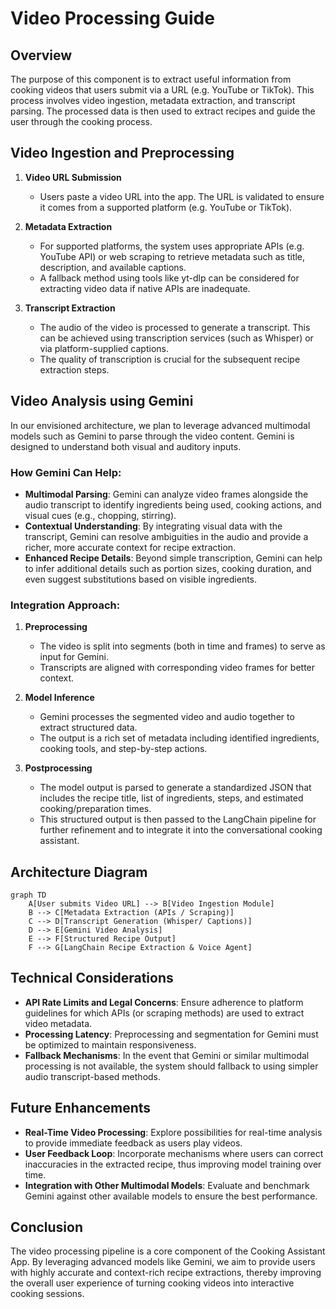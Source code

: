 # Video Processing Guide

## Overview
The purpose of this component is to extract useful information from cooking videos that users submit via a URL (e.g. YouTube or TikTok). This process involves video ingestion, metadata extraction, and transcript parsing. The processed data is then used to extract recipes and guide the user through the cooking process.

## Video Ingestion and Preprocessing

1. **Video URL Submission**
   - Users paste a video URL into the app. The URL is validated to ensure it comes from a supported platform (e.g. YouTube or TikTok).

2. **Metadata Extraction**
   - For supported platforms, the system uses appropriate APIs (e.g. YouTube API) or web scraping to retrieve metadata such as title, description, and available captions.
   - A fallback method using tools like yt-dlp can be considered for extracting video data if native APIs are inadequate.

3. **Transcript Extraction**
   - The audio of the video is processed to generate a transcript. This can be achieved using transcription services (such as Whisper) or via platform-supplied captions.
   - The quality of transcription is crucial for the subsequent recipe extraction steps.

## Video Analysis using Gemini

In our envisioned architecture, we plan to leverage advanced multimodal models such as Gemini to parse through the video content. Gemini is designed to understand both visual and auditory inputs.

### How Gemini Can Help:

- **Multimodal Parsing**: Gemini can analyze video frames alongside the audio transcript to identify ingredients being used, cooking actions, and visual cues (e.g., chopping, stirring).
- **Contextual Understanding**: By integrating visual data with the transcript, Gemini can resolve ambiguities in the audio and provide a richer, more accurate context for recipe extraction.
- **Enhanced Recipe Details**: Beyond simple transcription, Gemini can help to infer additional details such as portion sizes, cooking duration, and even suggest substitutions based on visible ingredients.

### Integration Approach:

1. **Preprocessing**
   - The video is split into segments (both in time and frames) to serve as input for Gemini.
   - Transcripts are aligned with corresponding video frames for better context.

2. **Model Inference**
   - Gemini processes the segmented video and audio together to extract structured data.
   - The output is a rich set of metadata including identified ingredients, cooking tools, and step-by-step actions.

3. **Postprocessing**
   - The model output is parsed to generate a standardized JSON that includes the recipe title, list of ingredients, steps, and estimated cooking/preparation times.
   - This structured output is then passed to the LangChain pipeline for further refinement and to integrate it into the conversational cooking assistant.

## Architecture Diagram

```mermaid
graph TD
    A[User submits Video URL] --> B[Video Ingestion Module]
    B --> C[Metadata Extraction (APIs / Scraping)]
    C --> D[Transcript Generation (Whisper/ Captions)]
    D --> E[Gemini Video Analysis]
    E --> F[Structured Recipe Output]
    F --> G[LangChain Recipe Extraction & Voice Agent]
```

## Technical Considerations

- **API Rate Limits and Legal Concerns**: Ensure adherence to platform guidelines for which APIs (or scraping methods) are used to extract video metadata.
- **Processing Latency**: Preprocessing and segmentation for Gemini must be optimized to maintain responsiveness.
- **Fallback Mechanisms**: In the event that Gemini or similar multimodal processing is not available, the system should fallback to using simpler audio transcript-based methods.

## Future Enhancements

- **Real-Time Video Processing**: Explore possibilities for real-time analysis to provide immediate feedback as users play videos.
- **User Feedback Loop**: Incorporate mechanisms where users can correct inaccuracies in the extracted recipe, thus improving model training over time.
- **Integration with Other Multimodal Models**: Evaluate and benchmark Gemini against other available models to ensure the best performance.

## Conclusion

The video processing pipeline is a core component of the Cooking Assistant App. By leveraging advanced models like Gemini, we aim to provide users with highly accurate and context-rich recipe extractions, thereby improving the overall user experience of turning cooking videos into interactive cooking sessions. 